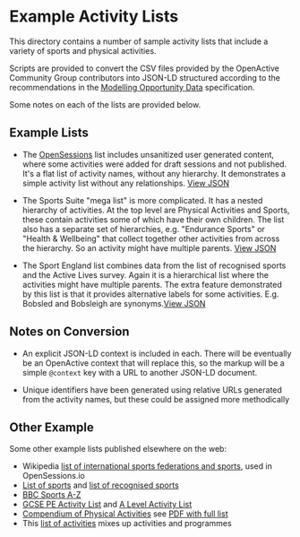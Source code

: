# Example Activity Lists

This directory contains a number of sample activity lists that include a variety of sports and physical activities.

Scripts are provided to convert the CSV files provided by the OpenActive Community Group contributors into JSON-LD structured 
according to the recommendations in the [Modelling Opportunity Data](https://www.openactive.io/modelling-opportunity-data/#describing-activity-lists-code-skos-conceptscheme-code-and-physical-activity-code-skos-concept-code-) specification.

Some notes on each of the lists are provided below.

## Example Lists

* The [OpenSessions](http://www.opensessions.io/) list includes unsanitized user generated content, where some activities were added for draft sessions and not published. It's a flat list of activity names, without any hierarchy. It demonstrates a simple activity list without any relationships. [View JSON](converted-data/opensessions-activity-list.json)


* The Sports Suite "mega list" is more complicated. It has a nested hierarchy of activities. At the top level are Physical Activities and Sports, these contain activities some of which have their own children. The list also has a separate set of hierarchies, e.g. "Endurance Sports" or "Health & Wellbeing" that collect together other activities from across the hierarchy. So an activity might have multiple parents. [View JSON](converted-data/sportsuite-activity-list.json)

* The Sport England list combines data from the list of recognised sports and the Active Lives survey. Again it is a hierarchical list where the activities might have multiple parents. The extra feature demonstrated by this list is that it provides alternative labels for some activities. E.g. Bobsled and Bobsleigh are synonyms.[View JSON](converted-data/sportengland-activity-list.json)

## Notes on Conversion

* An explicit JSON-LD context is included in each. There will be eventually be an OpenActive context that will replace this, so the markup will be a simple `@context` key with a URL to another JSON-LD document.

* Unique identifiers have been generated using relative URLs generated from the activity names, but these could be assigned more methodically

## Other Example

Some other example lists published elsewhere on the web:

* Wikipedia [list of international sports federations and sports](https://en.wikipedia.org/w/index.php?title=Template:International_Sports_Federations&oldid=733950934), used in OpenSessions.io
* [List of sports](http://www.topendsports.com/sport/sport-list.htm) and [list of recognised sports](http://www.topendsports.com/sport/recognized-sports.htm)
* [BBC Sports A-Z](http://www.bbc.co.uk/sport/all-sports)
* [GCSE PE Activity List](https://www.gov.uk/government/uploads/system/uploads/attachment_data/file/447738/GCSE_activity_list_for_PE.pdf) and [A Level Activity List](https://www.gov.uk/government/uploads/system/uploads/attachment_data/file/447744/GCE_AS_and_A_level_activity_list_for_PE.pdf)
* [Compendium of Physical Activities](https://sites.google.com/site/compendiumofphysicalactivities/) see [PDF with full list](https://docs.google.com/viewer?a=v&pid=sites&srcid=ZGVmYXVsdGRvbWFpbnxjb21wZW5kaXVtb2ZwaHlzaWNhbGFjdGl2aXRpZXN8Z3g6MjgyY2EyMzQzNWFlN2Q3OA)
* This [list of activities](http://www.ymcaquebec.org/en/Find-an-Activity/List-of-Activities) mixes up activities and programmes
